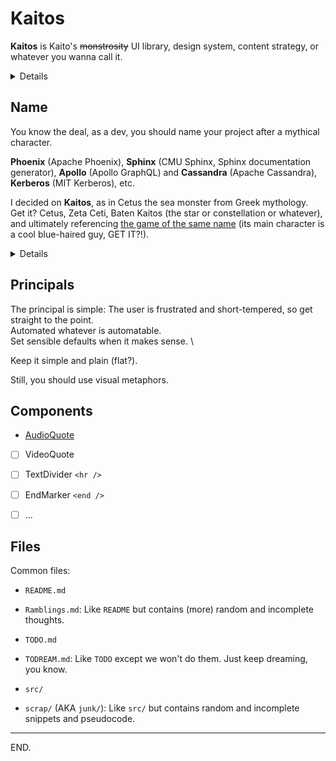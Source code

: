 # Kaitos

**Kaitos** is Kaito's ~~monstrosity~~ UI library, design system, content strategy, or whatever you wanna call it.

<details>

- Note to self: #blunderland and #wonderland both refer to this thing.

</details>


## Name

You know the deal, as a dev, you should name your project after a mythical character.

**Phoenix** (Apache Phoenix),
**Sphinx** (CMU Sphinx, Sphinx documentation generator),
**Apollo** (Apollo GraphQL) and **Cassandra** (Apache Cassandra),
**Kerberos** (MIT Kerberos),
etc.

I decided on **Kaitos**, as in Cetus the sea monster from Greek mythology. \
Get it? Cetus, Zeta Ceti, Baten Kaitos (the star or constellation or whatever), and ultimately referencing [the game of the same name][baten-kaitos-imdb] (its main character is a cool blue-haired guy, GET IT?!).

<details>

### Names considered

Blunderland and Kaitos were the main candidates.

#### npm scope

npm namespaces (users or orgs):

- ~~simplex~~

- ~~wonderland~~
- [ ] blunderland, but GitHub user exists.
- [ ] ineptitude, but it's long, kinda negative, and doesn't describe the project.
- ~~glacier~~ as in "Might as well try to hustle a glacier".

- ~~kaito~~
- [ ] kaitos, but GitHub user exists.
- ~~kaizen~~ https://github.com/cultureamp/kaizen-design-system

- ~~trainwreck~~ as in "trainwreck of thought".

</details>

[baten-kaitos-wikipedia]: https://en.wikipedia.org/wiki/Baten_Kaitos:_Eternal_Wings_and_the_Lost_Ocean "Baten Kaitos: Eternal Wings and the Lost Ocean - Wikipedia"
[baten-kaitos-imdb]: https://www.imdb.com/title/tt0426408/ "Baten kaitos: Eternal Wings and the Lost Ocean - IMDb"


## Principals

The principal is simple: The user is frustrated and short-tempered, so get straight to the point. \
Automated whatever is automatable. \
Set sensible defaults when it makes sense. \

Keep it simple and plain (flat?).

Still, you should use visual metaphors.


## Components

- [AudioQuote](./packages/audioquote/)

- [ ] VideoQuote

- [ ] TextDivider `<hr />`

- [ ] EndMarker `<end />`

- [ ] ...


## Files

Common files:

- `README.md`
- `Ramblings.md`: Like `README` but contains (more) random and incomplete thoughts.

- `TODO.md`
- `TODREAM.md`: Like `TODO` except we won't do them. Just keep dreaming, you know.

- `src/`
- `scrap/` (AKA `junk/`): Like `src/` but contains random and incomplete snippets and pseudocode.

---

END.
